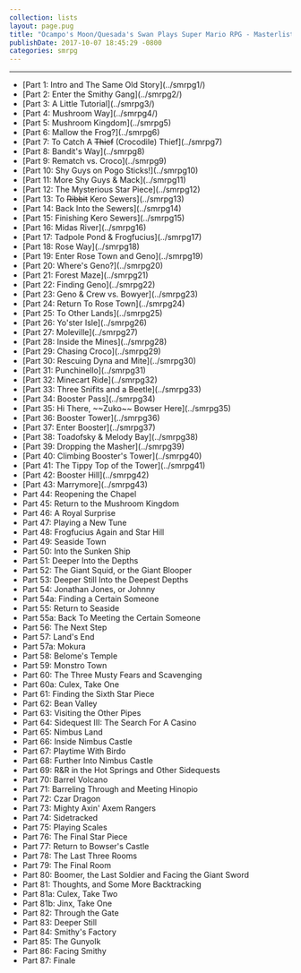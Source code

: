 ```yaml
---
collection: lists
layout: page.pug
title: "Ocampo's Moon/Quesada's Swan Plays Super Mario RPG - Masterlist"
publishDate: 2017-10-07 18:45:29 -0800
categories: smrpg
---
```


---
<ul class="masterlink-wrapper">
  <li>[Part 1: Intro and The Same Old Story](../smrpg1/)</li>
  <li>[Part 2: Enter the Smithy Gang](../smrpg2/)</li>
  <li>[Part 3: A Little Tutorial](../smrpg3/)</li>
  <li>[Part 4: Mushroom Way](../smrpg4/)</li>
  <li>[Part 5: Mushroom Kingdom](../smrpg5)</li>
  <li>[Part 6: Mallow the Frog?](../smrpg6)</li>
  <li>[Part 7: To Catch A <strike>Thief</strike> (Crocodile) Thief](../smrpg7)</li>
  <li>[Part 8: Bandit's Way](../smrpg8)</li>
  <li>[Part 9: Rematch vs. Croco](../smrpg9)</li>
  <li>[Part 10: Shy Guys on Pogo Sticks!](../smrpg10)</li>
  <li>[Part 11: More Shy Guys & Mack](../smrpg11)</li>
  <li>[Part 12: The Mysterious Star Piece](../smrpg12)</li>
  <li>[Part 13: To <strike>Ribbit</strike> Kero Sewers](../smrpg13)</li>
  <li>[Part 14: Back Into the Sewers](../smrpg14)</li>
  <li>[Part 15: Finishing Kero Sewers](../smrpg15)</li>
  <li>[Part 16: Midas River](../smrpg16)</li>
  <li>[Part 17: Tadpole Pond & Frogfucius](../smrpg17)</li>
  <li>[Part 18: Rose Way](../smrpg18)</li>
  <li>[Part 19: Enter Rose Town and Geno](../smrpg19)</li>
  <li>[Part 20: Where's Geno?](../smrpg20)</li>
  <li>[Part 21: Forest Maze](../smrpg21)</li>
  <li>[Part 22: Finding Geno](../smrpg22)</li>
  <li>[Part 23: Geno & Crew vs. Bowyer](../smrpg23)</li>
  <li>[Part 24: Return To Rose Town](../smrpg24)</li>
  <li>[Part 25: To Other Lands](../smrpg25)</li>
  <li>[Part 26: Yo'ster Isle](../smrpg26)</li>
  <li>[Part 27: Moleville](../smrpg27)</li>
  <li>[Part 28: Inside the Mines](../smrpg28)</li>
  <li>[Part 29: Chasing Croco](../smrpg29)</li>
  <li>[Part 30: Rescuing Dyna and Mite](../smrpg30)</li>
  <li>[Part 31: Punchinello](../smrpg31)</li>
  <li>[Part 32: Minecart Ride](../smrpg32)</li>
  <li>[Part 33: Three Snifits and a Beetle](../smrpg33)</li>
  <li>[Part 34: Booster Pass](../smrpg34)</li>
  <li>[Part 35: Hi There, ~~Zuko~~ Bowser Here](../smrpg35)</li>
  <li>[Part 36: Booster Tower](../smrpg36)</li>
  <li>[Part 37: Enter Booster](../smrpg37)</li>
  <li>[Part 38: Toadofsky & Melody Bay](../smrpg38)</li>
  <li>[Part 39: Dropping the Masher](../smrpg39)</li>
  <li>[Part 40: Climbing Booster's Tower](../smrpg40)</li>
  <li>[Part 41: The Tippy Top of the Tower](../smrpg41)</li>
  <li>[Part 42: Booster Hill](../smrpg42)</li>
  <li>[Part 43: Marrymore](../smrpg43)</li>
  <li>Part 44: Reopening the Chapel</li>
  <li>Part 45: Return to the Mushroom Kingdom</li>
  <li>Part 46: A Royal Surprise</li>
  <li>Part 47: Playing a New Tune</li>
  <li>Part 48: Frogfucius Again and Star Hill</li>
  <li>Part 49: Seaside Town</li>
  <li>Part 50: Into the Sunken Ship</li>
  <li>Part 51: Deeper Into the Depths</li>
  <li>Part 52: The Giant Squid, or the Giant Blooper</li>
  <li>Part 53: Deeper Still Into the Deepest Depths</li>
  <li>Part 54: Jonathan Jones, or Johnny</li>
  <li>Part 54a: Finding a Certain Someone</li>
  <li>Part 55: Return to Seaside</li>
  <li>Part 55a: Back To Meeting the Certain Someone</li>
  <li>Part 56: The Next Step</li>
  <li>Part 57: Land's End</li>
  <li>Part 57a: Mokura</li>
  <li>Part 58: Belome's Temple</li>
  <li>Part 59: Monstro Town</li>
  <li>Part 60: The Three Musty Fears and Scavenging</li>
  <li>Part 60a: Culex, Take One</li>
  <li>Part 61: Finding the Sixth Star Piece</li>
  <li>Part 62: Bean Valley</li>
  <li>Part 63: Visiting the Other Pipes</li>
  <li>Part 64: Sidequest III: The Search For A Casino</li>
  <li>Part 65: Nimbus Land</li>
  <li>Part 66: Inside Nimbus Castle</li>
  <li>Part 67: Playtime With Birdo</li>
  <li>Part 68: Further Into Nimbus Castle</li>
  <li>Part 69: R&R in the Hot Springs and Other Sidequests</li>
  <li>Part 70: Barrel Volcano</li>
  <li>Part 71: Barreling Through and Meeting Hinopio</li>
  <li>Part 72: Czar Dragon</li>
  <li>Part 73: Mighty Axin' Axem Rangers</li>
  <li>Part 74: Sidetracked</li>
  <li>Part 75: Playing Scales</li>
  <li>Part 76: The Final Star Piece</li>
  <li>Part 77: Return to Bowser's Castle</li>
  <li>Part 78: The Last Three Rooms</li>
  <li>Part 79: The Final Room</li>
  <li>Part 80: Boomer, the Last Soldier and Facing the Giant Sword</li>
  <li>Part 81: Thoughts, and Some More Backtracking</li>
  <li>Part 81a: Culex, Take Two</li>
  <li>Part 81b: Jinx, Take One</li>
  <li>Part 82: Through the Gate</li>
  <li>Part 83: Deeper Still</li>
  <li>Part 84: Smithy's Factory</li>
  <li>Part 85: The Gunyolk</li>
  <li>Part 86: Facing Smithy</li>
  <li>Part 87: Finale</li>
</ul>
